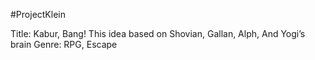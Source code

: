 #ProjectKlein

Title: Kabur, Bang!
This idea based on Shovian, Gallan, Alph, And Yogi’s brain
Genre: RPG, Escape

